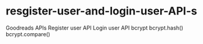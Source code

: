 # resgister-user-and-login-user-API-s
Goodreads APIs
Register user API
Login user API
bcrypt
bcrypt.hash()
bcrypt.compare()
